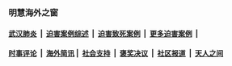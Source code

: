 
### 明慧海外之窗

####  [武汉肺炎](indexes/365.md?t=01220200) &nbsp;|&nbsp;  [迫害案例综述](indexes/328.md?t=01220200) &nbsp;|&nbsp; [迫害致死案例](indexes/277.md?t=01220200)  &nbsp;|&nbsp; [更多迫害案例](indexes/81.md?t=01220200)  &nbsp;|&nbsp; 
####  [时事评论](indexes/251.md?t=01220200) &nbsp;|&nbsp; [海外简讯](indexes/245.md?t=01220200)&nbsp;|&nbsp;  [社会支持](indexes/140.md?t=01220200) &nbsp;|&nbsp; [褒奖决议](indexes/282.md?t=01220200) &nbsp;|&nbsp; [社区报道](indexes/91.md?t=01220200)  &nbsp;|&nbsp; [天人之间](indexes/78.md?t=01220200) 


